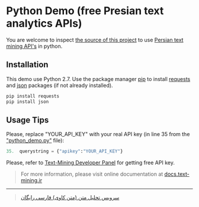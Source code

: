 # Python Demo (free Presian text analytics APIs)

You are welcome to inspect [the source of this project](../master/python-demo/python_demo.py) to use [Persian text mining API's](https://api.text-mining.ir/) in python.


## Installation
This demo use Python 2.7. Use the package manager [pip](https://pip.pypa.io/en/stable/) to install [requests](https://pypi.org/project/requests/) and [json](https://docs.python.org/2/library/json.html) packages (if not already installed).

```bash
pip install requests
pip install json
```

## Usage Tips

Please, replace "YOUR_API_KEY" with your real API key (in line 35 from the ["python_demo.py"](../master/python-demo/python_demo.py) file):

```python
35.  querystring = {"apikey":"YOUR_API_KEY"}
```

Please, refer to [Text-Mining Developer Panel](https://app.text-mining.ir) for getting free API key.

> For more information, please visit online documentation at [docs.text-mining.ir](https://docs.text-mining.ir/ "Persian Text Mining Documentation")

---

> [سرویس تحلیل متن (متن کاوی) فارسی رایگان](https://text-mining.ir "ابزارهای پردازش متن برای زبان فارسی")
